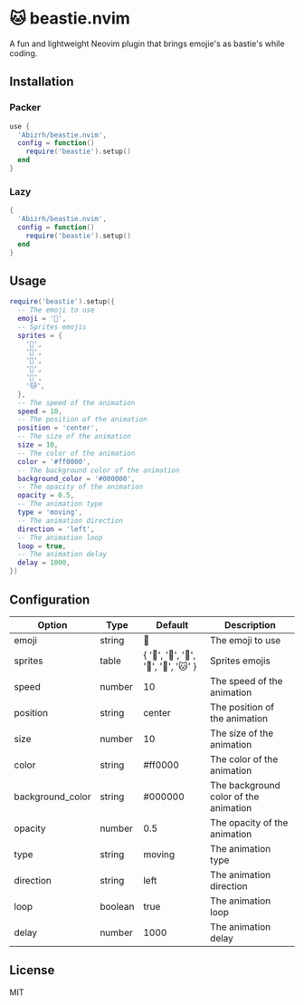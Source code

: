 # 🐱 beastie.nvim
A fun and lightweight Neovim plugin that brings emojie's as bastie's while coding.

## Installation

### Packer

```lua
use {
  'Abizrh/beastie.nvim',
  config = function()
    require('beastie').setup()
  end
}
```

### Lazy

```lua
{
  'Abizrh/beastie.nvim',
  config = function()
    require('beastie').setup()
  end
}
```

## Usage

```lua
require('beastie').setup({
  -- The emoji to use
  emoji = '🐻',
  -- Sprites emojis
  sprites = {
    '🐻',
    '🐼',
    '🐨',
    '🦊',
    '🐶',
    '🐱',
  },
  -- The speed of the animation
  speed = 10,
  -- The position of the animation
  position = 'center',
  -- The size of the animation
  size = 10,
  -- The color of the animation
  color = '#ff0000',
  -- The background color of the animation
  background_color = '#000000',
  -- The opacity of the animation
  opacity = 0.5,
  -- The animation type
  type = 'moving',
  -- The animation direction
  direction = 'left',
  -- The animation loop
  loop = true,
  -- The animation delay
  delay = 1000,
})
```

## Configuration

| Option | Type | Default | Description |
| --- | --- | --- | --- |
| emoji | string | 🐻 | The emoji to use |
| sprites | table | { '🐻', '🐼', '🐨', '🦊', '🐶', '🐱' } | Sprites emojis |
| speed | number | 10 | The speed of the animation |
| position | string | center | The position of the animation |
| size | number | 10 | The size of the animation |
| color | string | #ff0000 | The color of the animation |
| background_color | string | #000000 | The background color of the animation |
| opacity | number | 0.5 | The opacity of the animation |
| type | string | moving | The animation type |
| direction | string | left | The animation direction |
| loop | boolean | true | The animation loop |
| delay | number | 1000 | The animation delay |

## License

MIT

